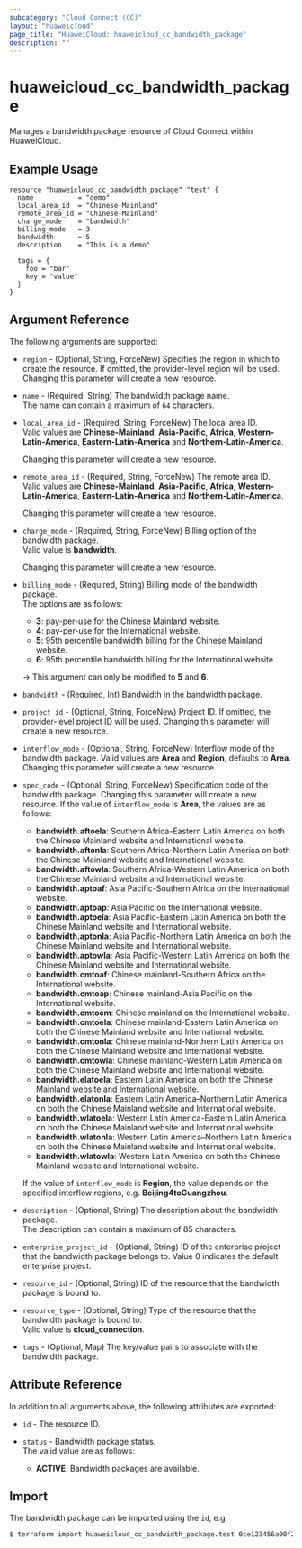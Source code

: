```yaml
---
subcategory: "Cloud Connect (CC)"
layout: "huaweicloud"
page_title: "HuaweiCloud: huaweicloud_cc_bandwidth_package"
description: ""
---
```


# huaweicloud_cc_bandwidth_package

Manages a bandwidth package resource of Cloud Connect within HuaweiCloud.  

## Example Usage

```hcl
resource "huaweicloud_cc_bandwidth_package" "test" {
  name           = "demo"
  local_area_id  = "Chinese-Mainland"
  remote_area_id = "Chinese-Mainland"
  charge_mode    = "bandwidth"
  billing_mode   = 3
  bandwidth      = 5
  description    = "This is a demo"

  tags = {
    foo = "bar"
    key = "value"
  }
}
```

## Argument Reference

The following arguments are supported:

* `region` - (Optional, String, ForceNew) Specifies the region in which to create the resource.
  If omitted, the provider-level region will be used. Changing this parameter will create a new resource.

* `name` - (Required, String) The bandwidth package name.  
  The name can contain a maximum of `64` characters.

* `local_area_id` - (Required, String, ForceNew) The local area ID.  
  Valid values are **Chinese-Mainland**, **Asia-Pacific**, **Africa**, **Western-Latin-America**,
   **Eastern-Latin-America** and **Northern-Latin-America**.

  Changing this parameter will create a new resource.

* `remote_area_id` - (Required, String, ForceNew) The remote area ID.  
  Valid values are **Chinese-Mainland**, **Asia-Pacific**, **Africa**, **Western-Latin-America**,
   **Eastern-Latin-America** and **Northern-Latin-America**.

  Changing this parameter will create a new resource.

* `charge_mode` - (Required, String, ForceNew) Billing option of the bandwidth package.  
  Valid value is **bandwidth**.

  Changing this parameter will create a new resource.

* `billing_mode` - (Required, String) Billing mode of the bandwidth package.  
  The options are as follows:
    + **3**: pay-per-use for the Chinese Mainland website.
    + **4**: pay-per-use for the International website.
    + **5**: 95th percentile bandwidth billing for the Chinese Mainland website.
    + **6**: 95th percentile bandwidth billing for the International website.

  -> This argument can only be modified to **5** and **6**.

* `bandwidth` - (Required, Int) Bandwidth in the bandwidth package.  

* `project_id` - (Optional, String, ForceNew) Project ID.
  If omitted, the provider-level project ID will be used.
  Changing this parameter will create a new resource.

* `interflow_mode` - (Optional, String, ForceNew) Interflow mode of the bandwidth package.
  Valid values are **Area** and **Region**, defaults to **Area**. Changing this parameter will create a new resource.

* `spec_code` - (Optional, String, ForceNew) Specification code of the bandwidth package.
  Changing this parameter will create a new resource.
  If the value of `interflow_mode` is **Area**, the values are as follows:
  + **bandwidth.aftoela**: Southern Africa-Eastern Latin America on both the Chinese Mainland website and International website.
  + **bandwidth.aftonla**: Southern Africa-Northern Latin America on both the Chinese Mainland website and International
    website.
  + **bandwidth.aftowla**: Southern Africa-Western Latin America on both the Chinese Mainland website and International website.
  + **bandwidth.aptoaf**: Asia Pacific-Southern Africa on the International website.
  + **bandwidth.aptoap**: Asia Pacific on the International website.
  + **bandwidth.aptoela**: Asia Pacific-Eastern Latin America on both the Chinese Mainland website and International website.
  + **bandwidth.aptonla**: Asia Pacific-Northern Latin America on both the Chinese Mainland website and International website.
  + **bandwidth.aptowla**: Asia Pacific-Western Latin America on both the Chinese Mainland website and International website.
  + **bandwidth.cmtoaf**: Chinese mainland-Southern Africa on the International website.
  + **bandwidth.cmtoap**: Chinese mainland-Asia Pacific on the International website.
  + **bandwidth.cmtocm**: Chinese mainland on the International website.
  + **bandwidth.cmtoela**: Chinese mainland-Eastern Latin America on both the Chinese Mainland website and International
    website.
  + **bandwidth.cmtonla**: Chinese mainland-Northern Latin America on both the Chinese Mainland website and International
    website.
  + **bandwidth.cmtowla**: Chinese mainland-Western Latin America on both the Chinese Mainland website and International
    website.
  + **bandwidth.elatoela**: Eastern Latin America on both the Chinese Mainland website and International website.
  + **bandwidth.elatonla**: Eastern Latin America–Northern Latin America on both the Chinese Mainland website and
    International website.
  + **bandwidth.wlatoela**: Western Latin America-Eastern Latin America on both the Chinese Mainland website and
    International website.
  + **bandwidth.wlatonla**: Western Latin America–Northern Latin America on both the Chinese Mainland website and
    International website.
  + **bandwidth.wlatowla**: Western Latin America on both the Chinese Mainland website and International website.

  If the value of `interflow_mode` is **Region**, the value depends on the specified interflow regions, e.g. **Beijing4toGuangzhou**.

* `description` - (Optional, String) The description about the bandwidth package.  
  The description can contain a maximum of 85 characters.

* `enterprise_project_id` - (Optional, String) ID of the enterprise project that the bandwidth package
  belongs to. Value 0 indicates the default enterprise project.

* `resource_id` - (Optional, String) ID of the resource that the bandwidth package is bound to.  

* `resource_type` - (Optional, String) Type of the resource that the bandwidth package is bound to.  
   Valid value is **cloud_connection**.

* `tags` - (Optional, Map) The key/value pairs to associate with the bandwidth package.

## Attribute Reference

In addition to all arguments above, the following attributes are exported:

* `id` - The resource ID.

* `status` - Bandwidth package status.  
  The valid value are as follows:
    + **ACTIVE**: Bandwidth packages are available.

## Import

The bandwidth package can be imported using the `id`, e.g.

```bash
$ terraform import huaweicloud_cc_bandwidth_package.test 0ce123456a00f2591fabc00385ff1234
```
